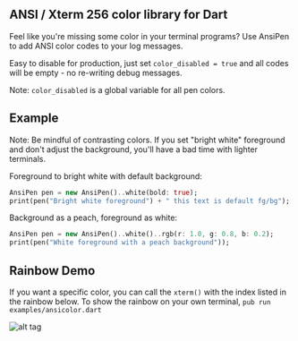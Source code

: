 ANSI / Xterm 256 color library for Dart
------

Feel like you're missing some color in your terminal programs? Use AnsiPen to add ANSI color codes to your log messages.  

Easy to disable for production, just set `color_disabled = true` and all codes will be empty - no re-writing debug messages.  

Note: `color_disabled` is a global variable for all pen colors.

Example
------
Note: Be mindful of contrasting colors.  If you set "bright white" foreground and don't adjust the background, you'll have a bad time with lighter terminals.  

Foreground to bright white with default background:
```dart
AnsiPen pen = new AnsiPen()..white(bold: true);
print(pen("Bright white foreground") + " this text is default fg/bg");
```

Background as a peach, foreground as white:
```dart
AnsiPen pen = new AnsiPen()..white()..rgb(r: 1.0, g: 0.8, b: 0.2);
print(pen("White foreground with a peach background"));
```

Rainbow Demo
------

If you want a specific color, you can call the `xterm()` with the index listed in the rainbow below. To show the rainbow on your own terminal, `pub run examples/ansicolor.dart`

![alt tag](https://raw.github.com/google/ansicolor-dart/master/ansicolor-dart.png)
